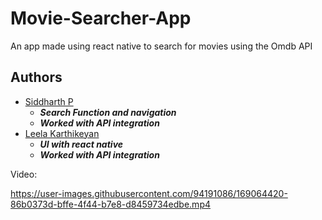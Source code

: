 # Movie-Searcher-App
An app made using react native to search for movies using the Omdb API

## Authors
- [Siddharth P](https://github.com/thirt33n)
  - ***Search Function and navigation***
  - ***Worked with API integration***
- [Leela Karthikeyan](https://github.com/LEELAKARTHIKEYAN)
  - ***UI with react native***
  - ***Worked with API integration***


Video:




https://user-images.githubusercontent.com/94191086/169064420-86b0373d-bffe-4f44-b7e8-d8459734edbe.mp4


